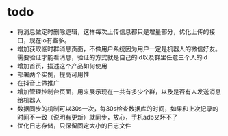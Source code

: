 # todo

* 将消息做定时删除逻辑，这样每次上传信息都只是增量部分，优化上传的接口，现在io有些多。
* 增加获取临时群消息页面，不做用户系统因为用户一定是机器人的微信好友。需要验证才能看消息，验证的方式就是自己的id以及群里任意三个人的id
* 增加首页，描述这个产品如何使用
* 部署两个实例，提高可用性
* 在抖音上做推广
* 增加管理控制台页面，用来展示现在一共有多少个群，以及是否有人发送消息给机器人
* 数据同步的机制可以30s一次，每30s检查数据库的时间，如果和上次记录的时间不一致（说明有更新）就同步，放心，手机adb又坏不了
* 优化日志存储，只保留固定大小的日志文件